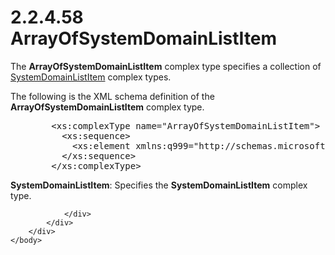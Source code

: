 <html dir="LTR" xmlns:mshelp="http://msdn.microsoft.com/mshelp" xmlns:ddue="http://ddue.schemas.microsoft.com/authoring/2003/5" xmlns:xlink="http://www.w3.org/1999/xlink" xmlns:tool="http://www.microsoft.com/tooltip">
    <head>
        <meta http-equiv="Content-Type" content="text/html; CHARSET=utf-8"></meta>
        <meta name="save" content="history"></meta>
        <title>2.2.4.58 ArrayOfSystemDomainListItem</title>
        <xml>
            <mshelp:toctitle title="2.2.4.58 ArrayOfSystemDomainListItem"></mshelp:toctitle>
            <mshelp:rltitle title="[MS-SSMDSWS-15]: ArrayOfSystemDomainListItem"></mshelp:rltitle>
            <mshelp:keyword index="A" term="95424c29-c58e-413e-a0f4-d0879fc89fcc"></mshelp:keyword>
            <mshelp:attr name="DCSext.ContentType" value="open specification"></mshelp:attr>
            <mshelp:attr name="AssetID" value="95424c29-c58e-413e-a0f4-d0879fc89fcc"></mshelp:attr>
            <mshelp:attr name="TopicType" value="kbRef"></mshelp:attr>
            <mshelp:attr name="DCSext.Title" value="[MS-SSMDSWS-15]: ArrayOfSystemDomainListItem" />
        </xml>
    </head>
    <body>
        <div id="header">
            <h1 class="heading">2.2.4.58 ArrayOfSystemDomainListItem</h1>
        </div>
        <div id="mainSection">
            <div id="mainBody">
                <div id="allHistory" class="saveHistory"></div>
                <div id="sectionSection0" class="section" name="collapseableSection">
                    

<p>The <b>ArrayOfSystemDomainListItem</b> complex type
specifies a collection of <a href="0b1a41d0-d81c-4556-bc90-1f4c33729ab7.htm">SystemDomainListItem</a>
complex types.</p>

<p>The following is the XML schema definition of the <b>ArrayOfSystemDomainListItem</b>
complex type.</p>

<dl>
<dd>
<div><pre>   &lt;xs:complexType name=&quot;ArrayOfSystemDomainListItem&quot;&gt;
     &lt;xs:sequence&gt;
       &lt;xs:element xmlns:q999=&quot;http://schemas.microsoft.com/sqlserver/masterdataservices/2009/09&quot; minOccurs=&quot;0&quot; maxOccurs=&quot;unbounded&quot; name=&quot;SystemDomainListItem&quot; nillable=&quot;true&quot; type=&quot;q999:SystemDomainListItem&quot; xmlns:xs=&quot;http://www.w3.org/2001/XMLSchema&quot; /&gt;
     &lt;/xs:sequence&gt;
   &lt;/xs:complexType&gt;
</pre></div>
</dd></dl>

<p><b>SystemDomainListItem</b>: Specifies the <b>SystemDomainListItem</b>
complex type.</p>


                </div>
            </div>
        </div>
    </body>
</html>